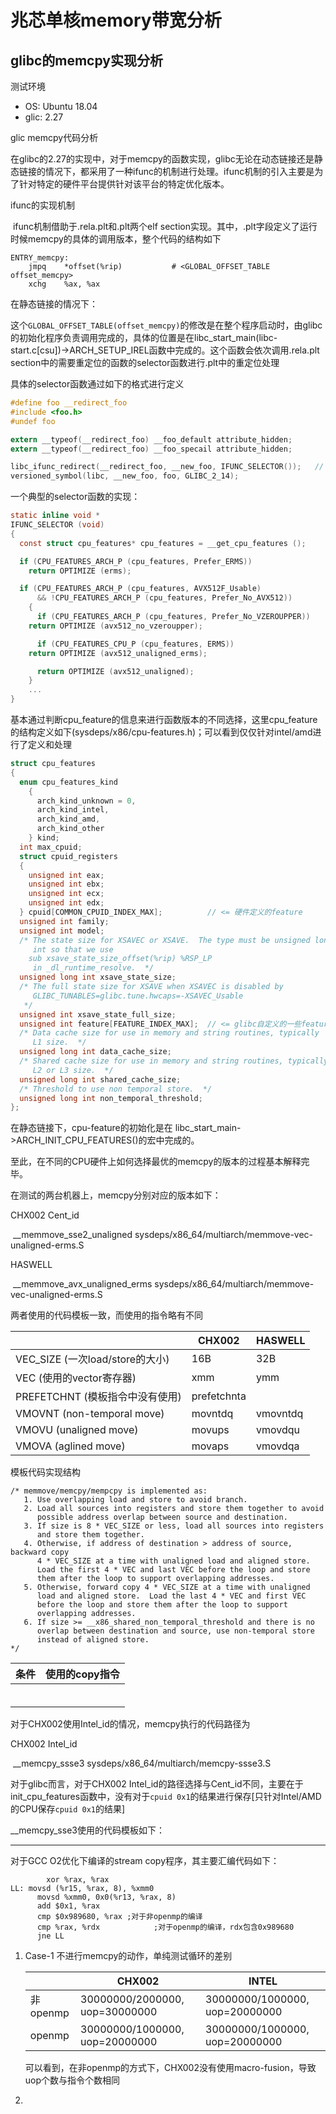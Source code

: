 # 兆芯单核memory带宽分析

## glibc的memcpy实现分析

测试环境

- OS: Ubuntu 18.04
- glic: 2.27

glic memcpy代码分析

在glibc的2.27的实现中，对于memcpy的函数实现，glibc无论在动态链接还是静态链接的情况下，都采用了一种ifunc的机制进行处理。ifunc机制的引入主要是为了针对特定的硬件平台提供针对该平台的特定优化版本。

ifunc的实现机制

​	ifunc机制借助于.rela.plt和.plt两个elf section实现。其中，.plt字段定义了运行时候memcpy的具体的调用版本，整个代码的结构如下

```assembly
ENTRY_memcpy:
	jmpq	*offset(%rip)			# <GLOBAL_OFFSET_TABLE offset_memcpy>
	xchg	%ax, %ax
```

在静态链接的情况下：

​	这个`GLOBAL_OFFSET_TABLE(offset_memcpy)`的修改是在整个程序启动时，由glibc的初始化程序负责调用完成的，具体的位置是在libc_start_main(libc-start.c[csu])->ARCH_SETUP_IREL函数中完成的。这个函数会依次调用.rela.plt section中的需要重定位的函数的selector函数进行.plt中的重定位处理

具体的selector函数通过如下的格式进行定义

```c
#define foo __redirect_foo
#include <foo.h>
#undef foo

extern __typeof(__redirect_foo) __foo_default attribute_hidden;
extern __typeof(__redirect_foo) __foo_specail attribute_hidden;

libc_ifunc_redirect(__redirect_foo, __new_foo, IFUNC_SELECTOR());	// IFUNC_SELECTOR宏用于定义selector函数
versioned_symbol(libc, __new_foo, foo, GLIBC_2_14);
```

一个典型的selector函数的实现：

```c
static inline void *
IFUNC_SELECTOR (void)
{
  const struct cpu_features* cpu_features = __get_cpu_features ();

  if (CPU_FEATURES_ARCH_P (cpu_features, Prefer_ERMS))
    return OPTIMIZE (erms);

  if (CPU_FEATURES_ARCH_P (cpu_features, AVX512F_Usable)
      && !CPU_FEATURES_ARCH_P (cpu_features, Prefer_No_AVX512))
    {
      if (CPU_FEATURES_ARCH_P (cpu_features, Prefer_No_VZEROUPPER))
	return OPTIMIZE (avx512_no_vzeroupper);

      if (CPU_FEATURES_CPU_P (cpu_features, ERMS))
	return OPTIMIZE (avx512_unaligned_erms);

      return OPTIMIZE (avx512_unaligned);
    }
	...
}
```

基本通过判断cpu_feature的信息来进行函数版本的不同选择，这里cpu_feature的结构定义如下(sysdeps/x86/cpu-features.h)；可以看到仅仅针对intel/amd进行了定义和处理

```c
struct cpu_features
{
  enum cpu_features_kind
    {
      arch_kind_unknown = 0,
      arch_kind_intel,
      arch_kind_amd,
      arch_kind_other
    } kind;
  int max_cpuid;
  struct cpuid_registers
  {
    unsigned int eax;
    unsigned int ebx;
    unsigned int ecx;
    unsigned int edx;
  } cpuid[COMMON_CPUID_INDEX_MAX];			// <= 硬件定义的feature
  unsigned int family;
  unsigned int model;
  /* The state size for XSAVEC or XSAVE.  The type must be unsigned long
     int so that we use
	sub xsave_state_size_offset(%rip) %RSP_LP
     in _dl_runtime_resolve.  */
  unsigned long int xsave_state_size;
  /* The full state size for XSAVE when XSAVEC is disabled by
     GLIBC_TUNABLES=glibc.tune.hwcaps=-XSAVEC_Usable
   */
  unsigned int xsave_state_full_size;
  unsigned int feature[FEATURE_INDEX_MAX];	// <= glibc自定义的一些feature字段
  /* Data cache size for use in memory and string routines, typically
     L1 size.  */
  unsigned long int data_cache_size;
  /* Shared cache size for use in memory and string routines, typically
     L2 or L3 size.  */
  unsigned long int shared_cache_size;
  /* Threshold to use non temporal store.  */
  unsigned long int non_temporal_threshold;
};
```

在静态链接下，cpu-feature的初始化是在 libc_start_main->ARCH_INIT_CPU_FEATURES()的宏中完成的。

至此，在不同的CPU硬件上如何选择最优的memcpy的版本的过程基本解释完毕。

在测试的两台机器上，memcpy分别对应的版本如下：

CHX002 Cent_id

​	__memmove_sse2_unaligned		sysdeps/x86_64/multiarch/memmove-vec-unaligned-erms.S

HASWELL

​	__memmove_avx_unaligned_erms	sysdeps/x86_64/multiarch/memmove-vec-unaligned-erms.S

两者使用的代码模板一致，而使用的指令略有不同

|                                  | CHX002      | HASWELL  |
| -------------------------------- | ----------- | -------- |
| VEC_SIZE  (一次load/store的大小) | 16B         | 32B      |
| VEC  (使用的vector寄存器)        | xmm         | ymm      |
| PREFETCHNT (模板指令中没有使用)  | prefetchnta |          |
| VMOVNT  (non-temporal move)      | movntdq     | vmovntdq |
| VMOVU  (unaligned move)          | movups      | vmovdqu  |
| VMOVA  (aglined move)            | movaps      | vmovdqa  |

模板代码实现结构

```assembly
/* memmove/memcpy/mempcpy is implemented as:
   1. Use overlapping load and store to avoid branch.
   2. Load all sources into registers and store them together to avoid
      possible address overlap between source and destination.
   3. If size is 8 * VEC_SIZE or less, load all sources into registers
      and store them together.
   4. Otherwise, if address of destination > address of source, backward copy
      4 * VEC_SIZE at a time with unaligned load and aligned store.
      Load the first 4 * VEC and last VEC before the loop and store
      them after the loop to support overlapping addresses.
   5. Otherwise, forward copy 4 * VEC_SIZE at a time with unaligned
      load and aligned store.  Load the last 4 * VEC and first VEC
      before the loop and store them after the loop to support
      overlapping addresses.
   6. If size >= __x86_shared_non_temporal_threshold and there is no
      overlap between destination and source, use non-temporal store
      instead of aligned store.
*/
```

| 条件 | 使用的copy指令 |
| ---- | -------------- |
|      |                |
|      |                |
|      |                |
|      |                |
|      |                |
|      |                |

对于CHX002使用Intel_id的情况，memcpy执行的代码路径为

CHX002 Intel_id

​	__memcpy_ssse3		sysdeps/x86_64/multiarch/memcpy-ssse3.S

对于glibc而言，对于CHX002 Intel_id的路径选择与Cent_id不同，主要在于init_cpu_features函数中，没有对于`cpuid 0x1`的结果进行保存[只针对Intel/AMD的CPU保存`cpuid 0x1`的结果]

__memcpy_sse3使用的代码模板如下：

------

对于GCC O2优化下编译的stream copy程序，其主要汇编代码如下：

```assembly
		xor %rax, %rax
LL: movsd (%r15, %rax, 8), %xmm0
	  movsd %xmm0, 0x0(%r13, %rax, 8)
	  add $0x1, %rax
	  cmp $0x989680, %rax ;对于非openmp的编译
	  cmp %rax, %rdx			;对于openmp的编译，rdx包含0x989680
	  jne LL
```

1. Case-1 不进行memcpy的动作，单纯测试循环的差别

   |          | CHX002                         | INTEL                          |
   | -------- | ------------------------------ | ------------------------------ |
   | 非openmp | 30000000/2000000, uop=30000000 | 30000000/1000000, uop=20000000 |
   | openmp   | 30000000/1000000, uop=20000000 | 30000000/1000000, uop=20000000 |

   可以看到，在非openmp的方式下，CHX002没有使用macro-fusion，导致uop个数与指令个数相同

2. 

